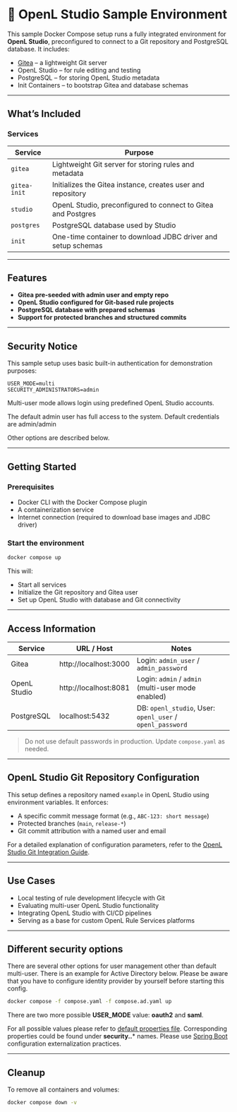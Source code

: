# 🧪 OpenL Studio Sample Environment

This sample Docker Compose setup runs a fully integrated environment for **OpenL Studio**, preconfigured to connect to a Git repository and PostgreSQL database. It includes:

- [Gitea](https://gitea.io) – a lightweight Git server
- OpenL Studio – for rule editing and testing
- PostgreSQL – for storing OpenL Studio metadata
- Init Containers – to bootstrap Gitea and database schemas

---

## What’s Included

### Services

| Service     | Purpose                                                         |
|-------------|-----------------------------------------------------------------|
| `gitea`     | Lightweight Git server for storing rules and metadata          |
| `gitea-init`| Initializes the Gitea instance, creates user and repository    |
| `studio` | OpenL Studio, preconfigured to connect to Gitea and Postgres|
| `postgres`  | PostgreSQL database used by Studio                          |
| `init`      | One-time container to download JDBC driver and setup schemas   |

---

## Features

- **Gitea pre-seeded with admin user and empty repo**
- **OpenL Studio configured for Git-based rule projects**
- **PostgreSQL database with prepared schemas**
- **Support for protected branches and structured commits**

---

## Security Notice

This sample setup uses basic built-in authentication for demonstration purposes:
```commandline
USER_MODE=multi
SECURITY_ADMINISTRATORS=admin
```
Multi-user mode allows login using predefined OpenL Studio accounts.

The default admin user has full access to the system. Default credentials are admin/admin

Other options are described below.

---

## Getting Started

### Prerequisites

- Docker CLI with the Docker Compose plugin
- A containerization service
- Internet connection (required to download base images and JDBC driver)

### Start the environment

```bash
docker compose up
```

This will:

- Start all services
- Initialize the Git repository and Gitea user
- Set up OpenL Studio with database and Git connectivity

---

## Access Information

| Service      | URL / Host              | Notes                                                     |
|--------------|-------------------------|-----------------------------------------------------------|
| Gitea        | http://localhost:3000   | Login: `admin_user` / `admin_password`                    |
| OpenL Studio | http://localhost:8081   | Login: `admin` / `admin` (multi-user mode enabled)        |
| PostgreSQL   | localhost:5432          | DB: `openl_studio`, User: `openl_user` / `openl_password` |

> Do not use default passwords in production. Update `compose.yaml` as needed.

---

## OpenL Studio Git Repository Configuration

This setup defines a repository named `example` in OpenL Studio using environment variables. It enforces:

- A specific commit message format (e.g., `ABC-123: short message`)
- Protected branches (`main`, `release-*`)
- Git commit attribution with a named user and email

For a detailed explanation of configuration parameters, refer to the [OpenL Studio Git Integration Guide](https://openldocs.readthedocs.io/en/latest/documentation/guides/webstudio_user_guide/#setting-up-a-connection-to-a-git-repository).

---

## Use Cases

- Local testing of rule development lifecycle with Git
- Evaluating multi-user OpenL Studio functionality
- Integrating OpenL Studio with CI/CD pipelines
- Serving as a base for custom OpenL Rule Services platforms

---

## Different security options
There are several other options for user management other than default multi-user. There is an example for Active Directory below. Please be aware that you have to configure identity provider by yourself before starting this config.

```bash
docker compose -f compose.yaml -f compose.ad.yaml up
```

There are two more possible **USER_MODE** value: **oauth2** and **saml**. 

For all possible values please refer to [default properties file](/STUDIO/org.openl.rules.webstudio/resources/openl-default.properties). Corresponding properties could be found under **security.<user-mode>.*** names. Please use [Spring Boot](https://docs.spring.io/spring-boot/docs/current/reference/html/features.html#features.external-config) configuration externalization practices.


---

## Cleanup

To remove all containers and volumes:

```bash
docker compose down -v
```